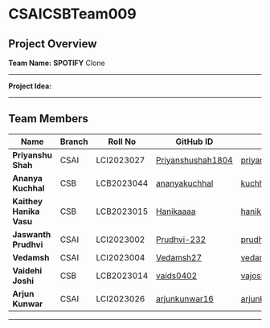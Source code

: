 # CSAICSBTeam009

## Project Overview

**Team Name:** **SPOTIFY** Clone

---
**Project Idea:**  

---

## Team Members

| Name                      | Branch | Roll No    | GitHub ID                                                        | Email                          |
|---------------------------|--------|------------|------------------------------------------------------------------|--------------------------------|
| **Priyanshu Shah**         | CSAI   | LCI2023027 | [Priyanshushah1804](https://github.com/Priyanshushah1804)         | priyanshushah1804@outlook.com  |
| **Ananya Kuchhal**         | CSB    | LCB2023044 | [ananyakuchhal](https://github.com/ananyakuchhal)                 | kuchhalananya@gmail.com        |
| **Kaithey Hanika Vasu**    | CSB    | LCB2023015 | [Hanikaaaa](https://github.com/Hanikaaaa)                         | hanikareddy05@gmail.com        |
| **Jaswanth Prudhvi** | CSAI | LCI2023002 | [Prudhvi-232](https://github.com/Prudhvi-232)                     | prudhvitaduvai@gmail.com       |
| **Vedamsh**                | CSAI   | LCI2023004 | [Vedamsh27](https://github.com/Vedamsh27)                         | vedamsh25@gmail.com            |
| **Vaidehi Joshi**          | CSB    | LCB2023014 | [vaids0402](https://github.com/vaids0402)                         | vajoshi005@gmail.com           |
| **Arjun Kunwar**           | CSAI   | LCI2023026 | [arjunkunwar16](https://github.com/arjunkunwar16)                 | arjunkunwar16aka@gmail.com     |

---
